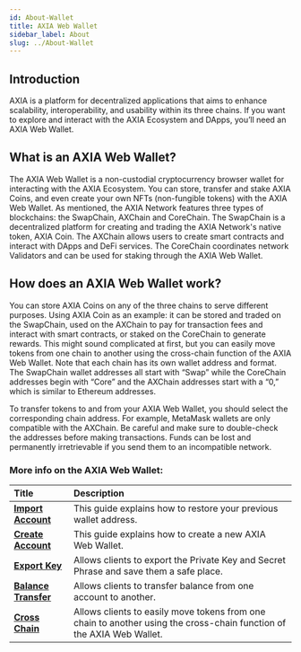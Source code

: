 ```yaml
---
id: About-Wallet
title: AXIA Web Wallet
sidebar_label: About
slug: ../About-Wallet
---
```


## Introduction
AXIA is a platform for decentralized applications that aims to enhance scalability, interoperability, and usability within its three chains. If you want to explore and interact with the AXIA Ecosystem and DApps, you’ll need an AXIA Web Wallet.

## What is an AXIA Web Wallet? 
The AXIA Web Wallet is a non-custodial cryptocurrency browser wallet for interacting with the AXIA Ecosystem. You can store, transfer and stake AXIA Coins, and even create your own NFTs (non-fungible tokens) with the AXIA Web Wallet.
As mentioned, the AXIA Network features three types of blockchains: the SwapChain, AXChain and CoreChain. The SwapChain is a decentralized platform for creating and trading the AXIA Network's native token, AXIA Coin. The AXChain allows users to create smart contracts and interact with DApps and DeFi services. The CoreChain coordinates network Validators and can be used for staking through the AXIA Web Wallet.

## How does an AXIA Web Wallet work?
You can store AXIA Coins on any of the three chains to serve different purposes. Using AXIA Coin as an example: it can be stored and traded on the SwapChain, used on the AXChain to pay for transaction fees and interact with smart contracts, or staked on the CoreChain to generate rewards. This might sound complicated at first, but you can easily move tokens from one chain to another using the cross-chain function of the AXIA Web Wallet.
Note that each chain has its own wallet address and format. The SwapChain wallet addresses all start with “Swap” while the CoreChain addresses begin with “Core” and the AXChain addresses start with a “0,” which is similar to Ethereum addresses.

To transfer tokens to and from your AXIA Web Wallet, you should select the corresponding chain address. For example, MetaMask wallets are only compatible with the AXChain. Be careful and make sure to double-check the addresses before making transactions. Funds can be lost and permanently irretrievable if you send them to an incompatible network.

### More info on the AXIA Web Wallet:

| Title                                              | Description                                                                                                                                         |
| :------------------------------------------------- | :-------------------------------------------------------------------------------------------------------------------------------------------------- |
| [**Import Account**](../docs/Import-Account)      | This guide explains how to restore your previous wallet address.                                                                           |
| [**Create Account**](../docs/Create-Account) |   This guide explains how to create a new AXIA Web Wallet.
| [**Export Key**](../docs/Export-Key) | Allows clients to export the Private Key and Secret Phrase and save them a safe place.                                       |
| [**Balance Transfer**](../docs/Balance-Transfer) | Allows clients to transfer balance from one account to another.                                    |
| [**Cross Chain**](../docs/Crosschain)                      | Allows clients to easily move tokens from one chain to another using the cross-chain function of the AXIA Web Wallet.                                       |


